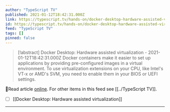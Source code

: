 ```yaml
---
author: "TypeScript TV"
published: 2021-01-12T18:42:31.000Z
link: https://typescript.tv/hands-on/docker-desktop-hardware-assisted-virtualization/
id: https://typescript.tv/hands-on/docker-desktop-hardware-assisted-virtualization/
feed: "TypeScript TV"
tags: []
pinned: false
---
```

> [!abstract] Docker Desktop: Hardware assisted virtualization - 2021-01-12T18:42:31.000Z
> Docker containers make it easier to set up applications by providing pre-configured images in a virtual environment. To use virtualization extensions on your CPU, like Intel's VT-x or AMD's SVM, you need to enable them in your BIOS or UEFI settings.

🔗Read article [online](https://typescript.tv/hands-on/docker-desktop-hardware-assisted-virtualization/). For other items in this feed see [[../TypeScript TV]].

- [ ] [[Docker Desktop꞉ Hardware assisted virtualization]]
- - -

